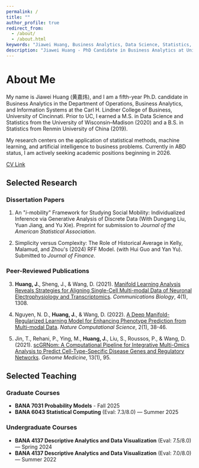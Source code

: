 ```yaml
---
permalink: /
title: ""
author_profile: true
redirect_from: 
  - /about/
  - /about.html
keywords: "Jiawei Huang, Business Analytics, Data Science, Statistics, Machine Learning, University of Cincinnati, PhD Candidate, Research, Publications, Statistical Methods, Academic Research, Carl H. Lindner College of Business, OBAIS Department, Department of Operations, Business Analytics, and Information Systems"
description: "Jiawei Huang - PhD Candidate in Business Analytics at University of Cincinnati. Researcher in statistical methods and machine learning on Business Applications."
---
```


# About Me

My name is Jiawei Huang (黄嘉炜), and I am a fifth-year Ph.D. candidate in Business Analytics in the Department of Operations, Business Analytics, and Information Systems at the Carl H. Lindner College of Business, University of Cincinnati. Prior to UC, I earned a M.S. in Data Science and Statistics from the University of Wisconsin–Madison (2020) and a B.S. in Statistics from Renmin University of China (2019).

My research centers on the application of statistical methods, machine learning, and artificial intelligence to business problems. Currently in ABD status, I am actively seeking academic positions beginning in 2026.

[CV Link](/files/CV_Jiawei_Huang_UC.pdf)

## Selected Research

### Dissertation Papers

1. An "*i*-mobility" Framework for Studying Social Mobility: Individualized Inference via Generative Analysis of Discrete Data (With Dungang Liu, Yuan Jiang, and Yu Xie). Preprint for submission to *Journal of the American Statistical Association*.

2. Simplicity versus Complexity: The Role of Historical Average in Kelly, Malamud, and Zhou's (2024) RFF Model. (with Hui Guo and Yan Yu). Submitted to *Journal of Finance*.

### Peer-Reviewed Publications

3. **Huang, J.**, Sheng, J., & Wang, D. (2021). [Manifold Learning Analysis Reveals Strategies for Aligning Single-Cell Multi-modal Data of Neuronal Electrophysiology and Transcriptomics](https://www.nature.com/articles/s42003-021-02820-9). *Communications Biology*, 4(1), 1308.

4. Nguyen, N. D., **Huang, J.**, & Wang, D. (2022). [A Deep Manifold-Regularized Learning Model for Enhancing Phenotype Prediction from Multi-modal Data](https://www.nature.com/articles/s43588-021-00185-x). *Nature Computational Science*, 2(1), 38-46.

5. Jin, T., Rehani, P., Ying, M., **Huang, J.**, Liu, S., Roussos, P., & Wang, D. (2021). [scGRNom: A Computational Pipeline for Integrative Multi-Omics Analysis to Predict Cell-Type-Specific Disease Genes and Regulatory Networks](https://genomemedicine.biomedcentral.com/articles/10.1186/s13073-021-00912-z). *Genome Medicine*, 13(1), 95.

## Selected Teaching

### Graduate Courses
- **BANA 7031 Probability Models** - Fall 2025
- **BANA 6043 Statistical Computing** (Eval: 7.3/8.0) — Summer 2025

### Undergraduate Courses
- **BANA 4137 Descriptive Analytics and Data Visualization** (Eval: 7.5/8.0) — Spring 2024
- **BANA 4137 Descriptive Analytics and Data Visualization** (Eval: 7.0/8.0) — Summer 2022
